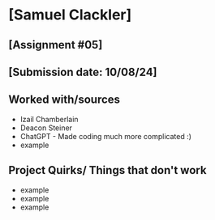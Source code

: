 # [Samuel Clackler]
## [Assignment #05]
## [Submission date: 10/08/24]
## Worked with/sources 
* Izail Chamberlain
* Deacon Steiner
* ChatGPT - Made coding much more complicated :)
* example
## Project Quirks/ Things that don't work
* example
* example
* example
